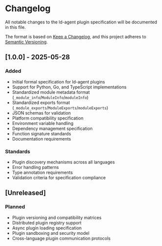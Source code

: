 # Changelog

All notable changes to the ld-agent plugin specification will be documented in this file.

The format is based on [Keep a Changelog](https://keepachangelog.com/en/1.0.0/),
and this project adheres to [Semantic Versioning](https://semver.org/spec/v2.0.0.html).

## [1.0.0] - 2025-05-28

### Added
- Initial formal specification for ld-agent plugins
- Support for Python, Go, and TypeScript implementations
- Standardized module metadata format (`_module_info`/`ModuleInfo`/`moduleInfo`)
- Standardized exports format (`_module_exports`/`ModuleExports`/`moduleExports`)
- JSON schemas for validation
- Platform compatibility specification
- Environment variable handling
- Dependency management specification
- Function signature standards
- Documentation requirements

### Standards
- Plugin discovery mechanisms across all languages
- Error handling patterns
- Type annotation requirements
- Validation criteria for specification compliance

## [Unreleased]

### Planned
- Plugin versioning and compatibility matrices
- Distributed plugin registry support
- Async plugin loading specification
- Plugin sandboxing and security model
- Cross-language plugin communication protocols 
